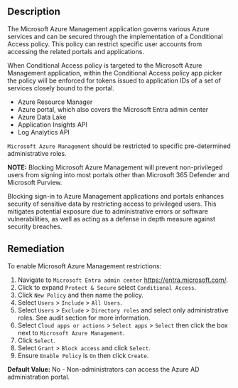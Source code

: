 ## Description

The Microsoft Azure Management application governs various Azure services and can be secured through the implementation of a Conditional Access policy. This policy can restrict specific user accounts from accessing the related portals and applications.

When Conditional Access policy is targeted to the Microsoft Azure Management application, within the Conditional Access policy app picker the policy will be enforced for tokens issued to application IDs of a set of services closely bound to the portal.

- Azure Resource Manager
- Azure portal, which also covers the Microsoft Entra admin center
- Azure Data Lake
- Application Insights API
- Log Analytics API

`Microsoft Azure Management` should be restricted to specific pre-determined administrative roles.

**NOTE:** Blocking Microsoft Azure Management will prevent non-privileged users from signing into most portals other than Microsoft 365 Defender and Microsoft Purview.

Blocking sign-in to Azure Management applications and portals enhances security of sensitive data by restricting access to privileged users. This mitigates potential exposure due to administrative errors or software vulnerabilities, as well as acting as a defense in depth measure against security breaches.

## Remediation

To enable Microsoft Azure Management restrictions:

1. Navigate to `Microsoft Entra admin center` https://entra.microsoft.com/.
2. Click to expand `Protect & Secure` select `Conditional Access`.
3. Click `New Policy` and then name the policy.
4. Select `Users` > `Include` > `All Users`.
5. Select `Users` > `Exclude` > `Directory roles` and select only administrative roles. See audit section for more information.
6. Select `Cloud apps or actions` > `Select apps` > `Select` then click the box next to `Microsoft Azure Management`.
7. Click `Select`.
8. Select `Grant` > `Block access` and click `Select`.
9. Ensure `Enable Policy` is `On` then click `Create`.

**Default Value:** No - Non-administrators can access the Azure AD administration portal.
